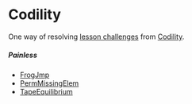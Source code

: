# Codility
One way of resolving [lesson challenges](https://codility.com/programmers/lessons/) from [Codility](https://codility.com/).

##### Painless
- [FrogJmp](https://github.com/kkostrebic/codility/blob/master/painless/frog_jmp.rb)
- [PermMissingElem](https://github.com/kkostrebic/codility/blob/master/painless/perm_missing_elem.rb)
- [TapeEquilibrium](https://github.com/kkostrebic/codility/blob/master/painless/tape_equilibrium.rb)
